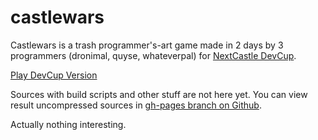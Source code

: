 castlewars
==========

Castlewars is a trash programmer's-art game made in 2 days by 3 programmers (dronimal, quyse, whateverpal) for [NextCastle DevCup](http://devcup.nextcastle.ru/).

[Play DevCup Version](http://quyse.github.io/castlewars/nextcastledevcup/)

Sources with build scripts and other stuff are not here yet. You can view result uncompressed sources in [gh-pages branch on Github](https://github.com/quyse/castlewars/tree/gh-pages).

Actually nothing interesting.
